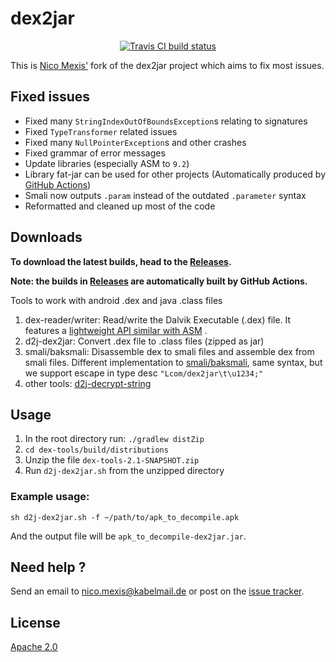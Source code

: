 # dex2jar

<p align="center">
  <a href="https://www.travis-ci.com/github/ThexXTURBOXx/dex2jar"><img src="https://www.travis-ci.com/ThexXTURBOXx/dex2jar.svg?branch=develop" alt="Travis CI build status"></a>
</p>

This is [Nico Mexis'](https://github.com/ThexXTURBOXx) fork of the dex2jar project which aims to fix most issues.

## Fixed issues

* Fixed many `StringIndexOutOfBoundsException`s relating to signatures
* Fixed `TypeTransformer` related issues
* Fixed many `NullPointerException`s and other crashes
* Fixed grammar of error messages
* Update libraries (especially ASM to `9.2`)
* Library fat-jar can be used for other projects (Automatically produced
  by [GitHub Actions](https://github.com/ThexXTURBOXx/dex2jar/actions))
* Smali now outputs `.param` instead of the outdated `.parameter` syntax
* Reformatted and cleaned up most of the code

## Downloads

**To download the latest builds, head to the [Releases](https://github.com/ThexXTURBOXx/dex2jar/releases).**

**Note: the builds in [Releases](https://github.com/ThexXTURBOXx/dex2jar/releases) are automatically built by GitHub
Actions.**

Tools to work with android .dex and java .class files

1. dex-reader/writer:
   Read/write the Dalvik Executable (.dex) file. It features
   a [lightweight API similar with ASM](https://sourceforge.net/p/dex2jar/wiki/Faq/#want-to-read-dex-file-using-dex2jar)
   .
2. d2j-dex2jar:
   Convert .dex file to .class files (zipped as jar)
3. smali/baksmali:
   Disassemble dex to smali files and assemble dex from smali files. Different implementation
   to [smali/baksmali](http://code.google.com/p/smali), same syntax, but we support escape in type desc
   `"Lcom/dex2jar\t\u1234;"`
4. other tools:
   [d2j-decrypt-string](https://sourceforge.net/p/dex2jar/wiki/DecryptStrings)

## Usage

1. In the root directory run: `./gradlew distZip`
2. `cd dex-tools/build/distributions`
3. Unzip the file `dex-tools-2.1-SNAPSHOT.zip`
4. Run `d2j-dex2jar.sh` from the unzipped directory

### Example usage:

```shell
sh d2j-dex2jar.sh -f ~/path/to/apk_to_decompile.apk
```

And the output file will be `apk_to_decompile-dex2jar.jar`.

## Need help ?

Send an email to nico.mexis@kabelmail.de or post on the [issue tracker](https://github.com/ThexXTURBOXx/dex2jar/issues).

## License

[Apache 2.0](http://www.apache.org/licenses/LICENSE-2.0.html)
